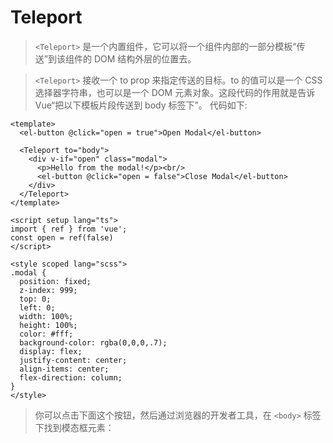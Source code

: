 # Teleport
> `<Teleport>` 是一个内置组件，它可以将一个组件内部的一部分模板“传送”到该组件的 DOM 结构外层的位置去。


> `<Teleport>` 接收一个 to prop 来指定传送的目标。to 的值可以是一个 CSS 选择器字符串，也可以是一个 DOM 元素对象。这段代码的作用就是告诉 Vue“把以下模板片段传送到 body 标签下”。
代码如下: 
```
<template>
  <el-button @click="open = true">Open Modal</el-button>

  <Teleport to="body">
    <div v-if="open" class="modal">
      <p>Hello from the modal!</p><br/>
      <el-button @click="open = false">Close Modal</el-button>
    </div>
  </Teleport>
</template>

<script setup lang="ts">
import { ref } from 'vue';
const open = ref(false)
</script>

<style scoped lang="scss">
.modal {
  position: fixed;
  z-index: 999;
  top: 0;
  left: 0;
  width: 100%;
  height: 100%;
  color: #fff;
  background-color: rgba(0,0,0,.7);
  display: flex;
  justify-content: center;
  align-items: center;
  flex-direction: column;
}
</style>
```
> 你可以点击下面这个按钮，然后通过浏览器的开发者工具，在 `<body>` 标签下找到模态框元素：

<custom-teleport />

<script lang='ts' setup>
import CustomTeleport from './customTeleport.vue'
</script>